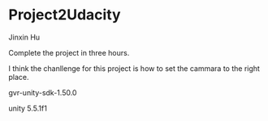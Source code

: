 # Project2Udacity
Jinxin Hu

Complete the project in three hours.

I think the chanllenge for this project is how to set the cammara to the right place. 

gvr-unity-sdk-1.50.0

unity 5.5.1f1
